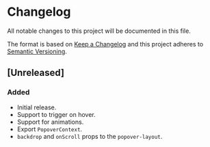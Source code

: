 # Changelog

All notable changes to this project will be documented in this file.

The format is based on [Keep a Changelog](http://keepachangelog.com/en/1.0.0/)
and this project adheres to [Semantic Versioning](http://semver.org/spec/v2.0.0.html).

## [Unreleased]

### Added
- Initial release.
- Support to trigger on hover.
- Support for animations.
- Export `PopoverContext`.
- `backdrop` and `onScroll` props to the `popover-layout`.
